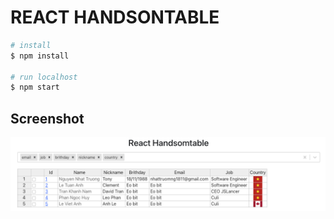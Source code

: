 # REACT HANDSONTABLE

```bash
# install
$ npm install

# run localhost
$ npm start
```

## Screenshot

![alt text](public/dashboard.png)
